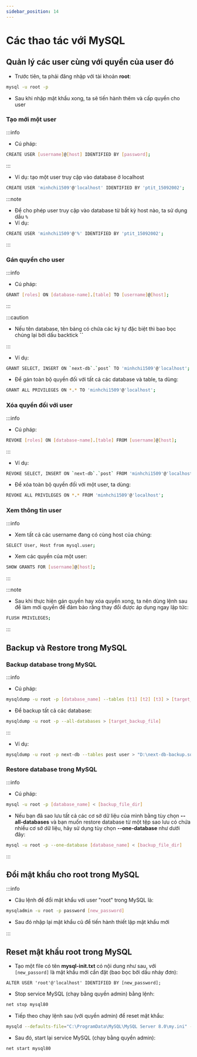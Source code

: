```yaml
---
sidebar_position: 14
---
```


# Các thao tác với MySQL

## Quản lý các user cùng với quyền của user đó

- Trước tiên, ta phải đăng nhập với tài khoản **root**:

```bash
mysql -u root -p
```

- Sau khi nhập mật khẩu xong, ta sẽ tiến hành thêm và cấp quyền cho user

### Tạo mới một user

:::info

- Cú pháp:

```bash
CREATE USER [username]@[host] IDENTIFIED BY [password];
```

:::

- Ví dụ: tạo một user truy cập vào database ở localhost

```bash
CREATE USER 'minhchi1509'@'localhost' IDENTIFIED BY 'ptit_15092002';
```

:::note

- Để cho phép user truy cập vào database từ bất kỳ host nào, ta sử dụng dấu `%`
- Ví dụ:

```bash
CREATE USER 'minhchi1509'@'%' IDENTIFIED BY 'ptit_15092002';
```

:::

### Gán quyền cho user

:::info

- Cú pháp:

```bash
GRANT [roles] ON [database-name].[table] TO [username]@[host];
```

:::

:::caution

- Nếu tên database, tên bảng có chứa các ký tự đặc biệt thì bao bọc chúng lại bởi dấu backtick **``**

:::

- Ví dụ:

```bash
GRANT SELECT, INSERT ON `next-db`.`post` TO 'minhchi1509'@'localhost';
```

- Để gán toàn bộ quyền đối với tất cả các database và table, ta dùng:

```bash
GRANT ALL PRIVILEGES ON *.* TO 'minhchi1509'@'localhost';
```

### Xóa quyền đối với user

:::info

- Cú pháp:

```bash
REVOKE [roles] ON [database-name].[table] FROM [username]@[host];
```

:::

- Ví dụ:

```bash
REVOKE SELECT, INSERT ON `next-db`.`post` FROM 'minhchi1509'@'localhost';
```

- Để xóa toàn bộ quyền đối với một user, ta dùng:

```bash
REVOKE ALL PRIVILEGES ON *.* FROM 'minhchi1509'@'localhost';
```

### Xem thông tin user

:::info

- Xem tất cả các username đang có cùng host của chúng:

```bash
SELECT User, Host from mysql.user;
```

- Xem các quyền của một user:

```bash
SHOW GRANTS FOR [username]@[host];
```

:::

:::note

- Sau khi thực hiện gán quyền hay xóa quyền xong, ta nên dùng lệnh sau để làm mới quyền để đảm bảo rằng thay đổi được áp dụng ngay lập tức:

```bash
FLUSH PRIVILEGES;
```

:::

## Backup và Restore trong MySQL

### Backup database trong MySQL

:::info

- Cú pháp:

```bash
mysqldump -u root -p [database_name] --tables [t1] [t2] [t3] > [target_backup_file]
```

- Để backup tất cả các database:

```bash
mysqldump -u root -p --all-databases > [target_backup_file]
```

:::

- Ví dụ:

```bash
mysqldump -u root -p next-db --tables post user > "D:\next-db-backup.sql"
```

### Restore database trong MySQL

:::info

- Cú pháp:

```bash
mysql -u root -p [database_name] < [backup_file_dir]
```

- Nếu bạn đã sao lưu tất cả các cơ sở dữ liệu của mình bằng tùy chọn **--all-databases** và bạn muốn restore database từ một tệp sao lưu có chứa nhiều cơ sở dữ liệu, hãy sử dụng tùy chọn **--one-database** như dưới đây:

```bash
mysql -u root -p --one-database [database_name] < [backup_file_dir]
```

:::

## Đổi mật khẩu cho root trong MySQL

:::info

- Câu lệnh để đổi mật khẩu với user "root" trong MySQL là:

```bash
mysqladmin -u root -p password [new_password]
```

- Sau đó nhập lại mật khẩu cũ để tiến hành thiết lập mật khẩu mới

:::

## Reset mật khẩu root trong MySQL

- Tạo một file có tên **mysql-init.txt** có nội dung như sau, với `[new_passord]` là mật khẩu mới cần đặt (bao bọc bởi dấu nháy đơn):

```plaintext
ALTER USER 'root'@'localhost' IDENTIFIED BY [new_password];
```

- Stop service MySQL (chạy bằng quyền admin) bằng lệnh:

```bash
net stop mysql80
```

- Tiếp theo chạy lệnh sau (với quyền admin) để reset mật khẩu:

```bash
mysqld --defaults-file="C:\ProgramData\MySQL\MySQL Server 8.0\my.ini" --init-file="D:\mysql-init.txt" --console
```

- Sau đó, start lại service MySQL (chạy bằng quyền admin):

```bash
net start mysql80
```
